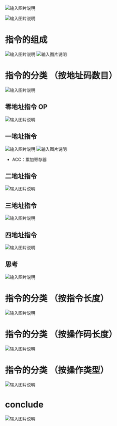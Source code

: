 


![输入图片说明](/imgs/2025-08-10/CrqEzQazqViHptQs.png)


![输入图片说明](/imgs/2025-08-10/y11dTrarPsESb0Sy.png)
# 指令的组成
![输入图片说明](/imgs/2025-08-10/vkD9SSs0pUcBLLd1.png)
![输入图片说明](/imgs/2025-08-10/gJiE2HTJVcdjjxTG.png)

# 指令的分类 （按地址码数目）
![输入图片说明](/imgs/2025-08-10/pOYfeEbmOB252V8x.png)


## 零地址指令 OP
![输入图片说明](/imgs/2025-08-10/E0oTwtoxv8KfH0Z0.png)

## 一地址指令 
![输入图片说明](/imgs/2025-08-10/JGPQLhmT5GVvD3No.png)
![输入图片说明](/imgs/2025-08-10/UgxLLhjLXV8GWBVR.png)
- ACC：累加寄存器 


## 二地址指令 
![输入图片说明](/imgs/2025-08-10/H1MurVJMYOklS750.png)

## 三地址指令 
![输入图片说明](/imgs/2025-08-10/BaZiCbbsijOw5xx5.png)

## 四地址指令
![输入图片说明](/imgs/2025-08-10/GSsNO7FuLLKLhN0Y.png)


## 思考
![输入图片说明](/imgs/2025-08-10/1eH7rZJMMWkPUXJx.png)

# 指令的分类 （按指令长度）
![输入图片说明](/imgs/2025-08-10/E3C5cqOhVbvefErG.png)

# 指令的分类 （按操作码长度）

![输入图片说明](/imgs/2025-08-10/KMxVcdEwl3zsorHT.png)

# 指令的分类 （按操作类型）
![输入图片说明](/imgs/2025-08-10/0t941QOYNGpstBhL.png)


# conclude
![输入图片说明](/imgs/2025-08-10/ftegz50lqc8znEnO.png)
<!--stackedit_data:
eyJoaXN0b3J5IjpbLTE4NzUxMDE3NTFdfQ==
-->